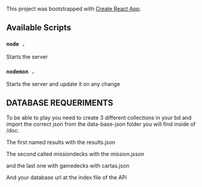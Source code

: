 This project was bootstrapped with [Create React App](https://github.com/facebook/create-react-app).

## Available Scripts

### `node .`

Starts the server 

### `nodemon .`

Starts the server and update it on any change 

## DATABASE REQUERIMENTS

To be able to play you need to create 3 different collections in your bd and import the correct json from the data-base-json folder you will find inside of /doc.

The first named results with the results.json

The second called missiondecks with the mission.jsson

and the last one with gamedecks with cartas.json

And your database url at the index file of the APi